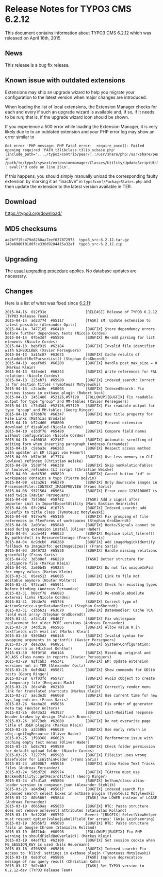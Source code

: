 Release Notes for TYPO3 CMS 6.2.12
==================================

This document contains information about TYPO3 CMS 6.2.12 which was
released on April 16th, 2015.

News
----

This release is a bug fix release.

Known issue with outdated extensions
------------------------------------

Extensions may ship an upgrade wizard to help you migrate your
configuration to the latest version when major changes are introduced.

When loading the list of local extensions, the Extension Manager checks
for each and every if such an upgrade wizard is available and, if so, if
it needs to be run; that is, if the upgrade wizard icon should be shown.

If you experience a 500 error while loading the Extension Manager, it is
very likely due to to an outdated extension and your PHP error log may
show an error similar to

    Got error 'PHP message: PHP Fatal error:  require_once(): Failed opening required 'PATH_t3libclass.t3lib_scbase.php'
    (include_path='..../typo3/contrib/pear/:.:/usr/share/php:/usr/share/pear')
    in /path/to/typo3/sysext/extensionmanager/Classes/Utility/UpdateScriptUtility.php(111) : eval()'d code on line 25\n',

If this happens, you should simply manually unload the corresponding
faulty extension by marking it as “inactive” in
`typo3conf/PackageStates.php` and then update the extension to the
latest version available in TER.

Download
--------

<https://typo3.org/download/>

MD5 checksums
-------------

    ae2bff15c479e8260aa7eef637872973  typo3_src-6.2.12.tar.gz
    140e6980f01d0fce330d9204415a32af  typo3_src-6.2.12.zip

Upgrading
---------

The [usual upgrading
procedure](https://docs.typo3.org/typo3cms/InstallationGuide/) applies.
No database updates are necessary.

Changes
-------

Here is a list of what was fixed since
[6.2.11](TYPO3_CMS_6.2.11 "wikilink"):

    2015-04-16  012f31e                  [RELEASE] Release of TYPO3 6.2.12 (TYPO3 Release Team)
    2015-04-14  ad23774  #65117          [TASK] EM: Update extension to latest possible (Alexander Opitz)
    2015-04-14  7477185  #66410          [BUGFIX] Store dependency errors before further dependency tests (Nicole Cordes)
    2015-04-14  07be3df  #65506          [BUGFIX] Re-add parsing for list elements (Nicole Cordes)
    2015-04-13  bebf919  #62184          [BUGFIX] Invalid file identifier with GIFBUILDER (Xavier Perseguers)
    2015-04-13  5a15c87  #63675          [BUGFIX] Cache results of explodeSoftRefParserList() (Stephan Großberndt)
    2015-04-13  eeaf6d9  #66208          [BUGFIX] Handle post_max_size = 0 (Markus Klein)
    2015-04-13  934e4e1  #66243          [BUGFIX] Write references for FAL relations (Nicole Cordes)
    2015-04-13  225eb71  #65980          [BUGFIX] indexed_search: Correct js for section titles (Tymoteusz Motylewski)
    2015-04-13  c2cbc8e  #58003          [BUGFIX] IndexedSearch: Fix various issues in extbase plugin (Robert Vock)
    2015-04-13  2451486  #52126,#57129   [FOLLOWUP][BUGFIX] Fix readable output for type "group" and MM-tables (Xavier Perseguers)
    2015-04-13  c73d3d4  #52126,#57129   [BUGFIX] Fix readable output for type "group" and MM-tables (Georg Ringer)
    2015-04-10  670bb70  #66347          [BUGFIX] Use title property for File Links (Mathias Brodala)
    2015-04-10  b724d60  #58800          [BUGFIX] Prevent extension download if disabled (Nicole Cordes)
    2015-04-10  e1bdf78  #65480          [BUGFIX] Compare field names without configuration (Nicole Cordes)
    2015-04-10  e400018  #22167          [BUGFIX] Automatic scrolling of editing form when inserting paragraph (Andreas Fernandez)
    2015-04-10  c58ba3e  #66263          [BUGFIX] Respect access method with updater in EM (Jigal van Hemert)
    2015-04-09  b57bf36  #17774          [BUGFIX] Use less memory in CLI lowlevel_refindex (Christian Weiske)
    2015-04-09  5538ff4  #66338          [BUGFIX] Skip nonRelationTables in lowlevel_refindex CLI script (Christian Weiske)
    2015-04-09  de6f536  #65829          [BUGFIX] Cancel button "id" in workspaces contains a typo (Pierre Boivin)
    2015-04-08  e12a261  #66270          [BUGFIX] Only downscale images in ProcessedFile::CONTEXT_IMAGEPREVIEW (Frans Saris)
    2015-04-08  9371564  #65654          [BUGFIX] Error code 1238108067 is used twice (Xavier Perseguers)
    2015-04-08  75f50dd  #58782          [TASK] Add a signal after importer init in ImportExportUtility (Marc Bastian Heinrichs)
    2015-04-08  07c2094  #16773          [BUGFIX] Indexed_search: add CSSsufix to title class (Tymoteusz Motylewski)
    2015-04-08  917ea76  #65126          [BUGFIX] Fix grouping of file references in FlexForms of workspaces (Stephan Großberndt)
    2015-04-06  2a03fac  #65848          [BUGFIX] Hooks/Signals cannot be used during extension install (Oliver Hader)
    2015-04-04  acde441  #66033          [BUGFIX] Replace split_fileref() by pathinfo() in ResourceStorage (Frans Saris)
    2015-04-04  6c9dcb6  #66268          [BUGFIX] Add imageMagickIdentify fallback to ImageInfo::getImageSizes() (Frans Saris)
    2015-04-03  2049732  #65520          [BUGFIX] Handle missing relations gracefully (Frans Saris)
    2015-04-02  3d380ef  #66229          [TASK] Better structure for .gitignore file (Markus Klein)
    2015-04-01  2a00b45  #59224          [BUGFIX] Do not fix uniqueInPid for empty values (Markus Klein)
    2015-03-31  05ee513  #66085          [BUGFIX] Link to file not editable anymore (Wouter Wolters)
    2015-03-31  973cadf  #65941          [BUGFIX] Check for existing types before binding (Andreas Fernandez)
    2015-03-31  b08cf78  #66083          [BUGFIX] Re-enable absolute external links (Nicole Cordes)
    2015-03-31  19dde7d  #65746          [BUGFIX] Correct typo of ActionService->getDataHandler() (Stephan Großberndt)
    2015-03-31  c1bb631  #63670          [BUGFIX] DataHandler: Cache TCA field eval array (Stephan Großberndt)
    2015-03-31  af44141  #64627          [BUGFIX] Fix whitespace replacement for older PCRE versions (Andreas Fernandez)
    2015-03-30  34dd118  #65965          [BUGFIX] Allow value 0 in textfields with eval int (Markus Klein)
    2015-03-30  93080d3  #66148          [BUGFIX] Invalid syntax for swapping arguments in sprintf() (Xavier Perseguers)
    2015-03-30  dea2c66  #60851          [BUGFIX] System>Configuration: Fix search in (Michael Oehlhof)
    2015-03-30  f0f0f10  #66146          [BUGFIX] Mixed-up original and XCLASS class names in reports (Xavier Perseguers)
    2015-03-29  92fcab3  #65341          [BUGFIX] EM: Update extension versions not in TER (Alexander Opitz)
    2015-03-28  0afd642  #65871          [BUGFIX] Show commands for GDlib tests (Georg Ringer)
    2015-03-28  67f03fd  #65727          [BUGFIX] Avoid cObject to create a temporary file (Benjamin Mack)
    2015-03-28  26c4f4b  #62189          [BUGFIX] Correctly render menu link for translated shortcuts (Markus Klein)
    2015-03-27  aacde3b  #66068          [BUGFIX] Use current time for new sys_log entries (Frans Saris)
    2015-03-26  9aaba26  #65836          [BUGFIX] Fix order of generator meta tag (Wouter Wolters)
    2015-03-26  d643a32  #63927          [BUGFIX] Last-Modified response header broken by design (Patrick Broens)
    2015-03-26  10779eb  #62080          [BUGFIX] Do not overwrite page title of USER plugins (Markus Klein)
    2015-03-26  a335865  #66028          [BUGFIX] Use early return in cObj::getImgResource (Oliver Hader)
    2015-03-25  1f98368  #66023          [BUGFIX] Performance issue with caching empty text menus (Oliver Hader)
    2015-03-25  bd8c701  #59589          [BUGFIX] Check folder permission for default upload folder (Nicole Cordes)
    2015-03-25  71277f9  #65983          [BUGFIX] FileList uses wrong basefolder for isWithinFolder (Frans Saris)
    2015-03-24  a8900b7  #65936          [BUGFIX] Allow Video Text Tracks files (Andreas Fernandez)
    2015-03-24  5d6d720  #65974          [BUGFIX] TCAtree must use BackendUtility::getRecordTitle() (Georg Ringer)
    2015-03-24  d7cd1a8  #65804          [BUGFIX] helhum/class-alias-loader version in composer.json (Alexander Stehlik)
    2015-03-23  a84d942  #65817          [BUGFIX] indexed_search fix advanced search select boxes in extbase plugin (Tymoteusz Motylewski)
    2015-03-22  80b566f  #65844          [TASK] Use LOWER instead of LCASE (Andreas Fernandez)
    2015-03-19  d6659aa  #65853          [BUGFIX] RTE: Paste structure does not remove on[event] attributes (Stanislas Rolland)
    2015-03-19  5ef2236  #65792          Revert "[BUGFIX] SelectViewHelper must respect option(Value|Label)Field for arrays" (Anja Leichsenring)
    2015-03-19  3d95bf2  #65693          [BUGFIX] RTE: Paste structure fails in Google Chrome (Stanislas Rolland)
    2015-03-19  0671b4c  #60998          [FOLLOWUP][BUGFIX] Fix PHP warning in shouldFieldBeOverlaid() (Markus Klein)
    2015-03-19  04effb2  #62100          [BUGFIX] Set session cookie when FE_SESSION_KEY is used (Nils Heuermann)
    2015-03-18  0708920  #65816          [BUGFIX] Indexed_search: Fix access to 'blind' settings in extbase plugin (Tymoteusz Motylewski)
    2015-03-18  0a6dfcd  #65806          [TASK] Improve deprecation message of raw query result (Christian Kuhn)
    2015-03-17  5d2c0b3                  [TASK] Set TYPO3 version to 6.2.12-dev (TYPO3 Release Team)


